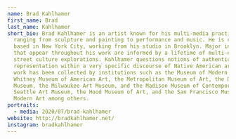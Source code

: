 ```yaml
---
name: Brad Kahlhamer
first_name: Brad
last_name: Kahlhamer
short_bio: Brad Kahlhamer is an artist known for his multi-media practice,
  ranging from sculpture and painting to performance and music. He is currently
  based in New York City, working from his studio in Brooklyn. Major influences
  that appear throughout his work are informed by a lifetime of multi-ethnic and
  street culture explorations. Kahlhamer questions notions of authenticity and
  representation within a very specific discourse of Native American art. His
  work has been collected by institutions such as the Museum of Modern Art, the
  Whitney Museum of American Art, the Metropolitan Museum of Art, the Denver Art
  Museum, the Milwaukee Art Museum, and the Madison Museum of Contemporary Art,
  Seattle Art Museum, the Hood Museum of Art, and the San Francisco Museum of
  Modern Art among others.
portraits:
  - media: 2020/07/brad-kahlhamer
website: http://bradkahlhamer.net/
instagram: bradkahlhamer
---
```

